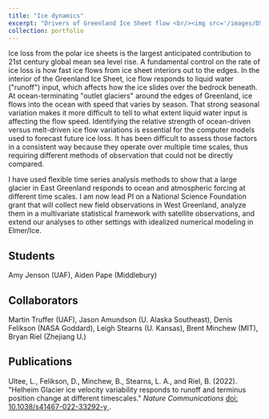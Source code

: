 ```yaml
---
title: "Ice dynamics"
excerpt: "Drivers of Greenland Ice Sheet flow <br/><img src='/images/DSC_0150-SermeqKujalleq24.JPG'>"
collection: portfolio
---
```


Ice loss from the polar ice sheets is the largest anticipated contribution to 21st century global mean sea level rise.
A fundamental control on the rate of ice loss is how fast ice flows from ice sheet interiors out to the edges.
In the interior of the Greenland Ice Sheet, ice flow responds
to liquid water ("runoff") input, which affects how the ice slides over the bedrock beneath. At
ocean-terminating "outlet glaciers" around the edges of Greenland, ice 
flows into the ocean with
speed that varies by season. That strong seasonal variation makes it more difficult to tell to what
extent liquid water input is affecting the 
flow speed. Identifying the relative strength of ocean-driven versus melt-driven ice 
flow variations is essential for the computer models used to forecast
future ice loss. It has been difficult to assess those factors in a consistent way because they operate
over multiple time scales, thus requiring different methods of observation that could not be directly
compared.

I have used flexible time series analysis methods to show that a large glacier in East Greenland 
responds to ocean and atmospheric forcing at different time scales.  I am now lead PI on a 
National Science Foundation grant that will collect new field observations in West Greenland, 
analyze them in a multivariate statistical framework with satellite observations, and extend
our analyses to other settings with idealized numerical modeling in Elmer/Ice.

## Students
Amy Jenson (UAF), Aiden Pape (Middlebury)

## Collaborators
Martin Truffer (UAF), Jason Amundson (U. Alaska Southeast), Denis Felikson (NASA Goddard),
Leigh Stearns (U. Kansas), Brent Minchew (MIT), Bryan Riel (Zhejiang U.)

## Publications
Ultee, L., Felikson, D., Minchew, B., Stearns, L. A., and Riel, B. (2022). "Helheim Glacier ice velocity 
variability responds to runoff and terminus position change at different timescales."
<i>Nature Communications</i> 
<a href='https://doi.org/10.1038/s41467-022-33292-y'>doi: 10.1038/s41467-022-33292-y </a>.



<!-- 
## Extensions
Findings about the material properties of ice can inform process modelling and broader-scale model parameterizations of iceberg calving.
Further, the study of ice deformation and fracture has appealing similarities to the study of rock deformation and fracture.
New collaborations applying insight from rock mechanics to ice, or vice versa, would be very interesting.
 -->
